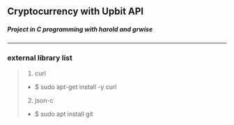 ## Cryptocurrency with Upbit API
##### Project in C programming with harold and grwise
---
### external library list
> 1. curl
> + $ sudo apt-get install -y curl
> 
> 2. json-c
> + $ sudo apt install git
